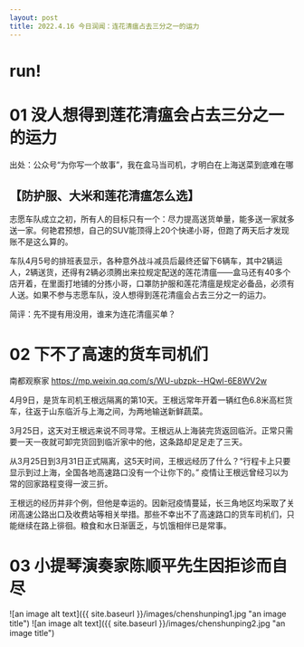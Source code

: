 ```yaml
---
layout: post
title: 2022.4.16 今日润闻：连花清瘟占去三分之一的运力
---
```

# run!
# 01 没人想得到莲花清瘟会占去三分之一的运力
出处：公众号“为你写一个故事”，我在盒马当司机，才明白在上海送菜到底难在哪
## 【防护服、大米和莲花清瘟怎么选】

志愿车队成立之初，所有人的目标只有一个：尽力提高送货单量，能多送一家就多送一家。何艳君预想，自己的SUV能顶得上20个快递小哥，但跑了两天后才发现账不是这么算的。

车队4月5号的排班表显示，各种意外战斗减员后最终还留下6辆车，其中2辆运人，2辆送货，还得有2辆必须腾出来拉规定配送的莲花清瘟——盒马还有40多个店开着，在里面打地铺的分拣小哥，口罩防护服和莲花清瘟是规定必备品，必须有人送。如果不参与志愿车队，没人想得到莲花清瘟会占去三分之一的运力。

简评：先不提有用没用，谁来为连花清瘟买单？

# 02 下不了高速的货车司机们
南都观察家
https://mp.weixin.qq.com/s/WU-ubzpk--HQwl-6E8WV2w

4月9日，是货车司机王根远隔离的第10天。王根远常年开着一辆红色6.8米高栏货车，往返于山东临沂与上海之间，为两地输送新鲜蔬菜。

3月25日，这天对王根远来说不同寻常。王根远从上海装完货返回临沂。正常只需要一天一夜就可卸完货回到临沂家中的他，这条路却足足走了三天。

从3月25日到3月31日正式隔离，这5天时间，王根远经历了什么？“行程卡上只要显示到过上海，全国各地高速路口没有一个让你下的。” 疫情让王根远曾经习以为常的回家路程变得一波三折。

王根远的经历并非个例，但他是幸运的。因新冠疫情蔓延，长三角地区均采取了关闭高速公路出口及收费站等相关举措。那些不幸出不了高速路口的货车司机们，只能继续在路上徘徊。粮食和水日渐匮乏，与饥饿相伴已是常事。

# 03 小提琴演奏家陈顺平先生因拒诊而自尽
![an image alt text]({{ site.baseurl }}/images/chenshunping1.jpg "an image title")
![an image alt text]({{ site.baseurl }}/images/chenshunping2.jpg "an image title")
